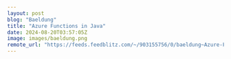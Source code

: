 ```yaml
---
layout: post
blog: "Baeldung"
title: "Azure Functions in Java"
date: 2024-08-20T03:57:05Z
image: images/baeldung.png
remote_url: "https://feeds.feedblitz.com/~/903155756/0/baeldung~Azure-Functions-in-Java"
---
```

